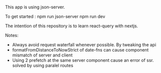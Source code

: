 This app is using json-server.

To get started :
  npm run json-server
  npm run dev

The intention of this repository is to learn react-query with nextjs.

Notes:
  - Always avoid request waterfall whenever possible. By tweaking the api
  - formatFromDistanceToNowStrict of date-fns can cause component mismatch of server and client
  - Using 2 prefetch at the same server component cause an error of ssr. solved by using paralel routes
